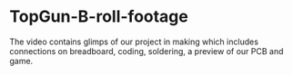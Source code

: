 # TopGun-B-roll-footage

The video contains glimps of our project in making which includes connections on breadboard, coding, soldering, a preview of our PCB and game.
